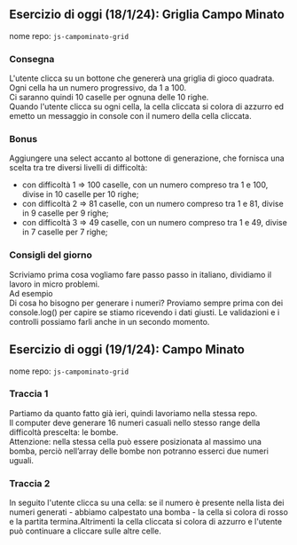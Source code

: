 ## Esercizio di oggi (18/1/24): Griglia Campo Minato

nome repo: `js-campominato-grid`  

### Consegna

L'utente clicca su un bottone che genererà una griglia di gioco quadrata.  
Ogni cella ha un numero progressivo, da 1 a 100.  
Ci saranno quindi 10 caselle per ognuna delle 10 righe.  
Quando l'utente clicca su ogni cella, la cella cliccata si colora di azzurro ed emetto un messaggio in console con il numero della cella cliccata.  

### Bonus

Aggiungere una select accanto al bottone di generazione, che fornisca una scelta tra tre diversi livelli di difficoltà:
- con difficoltà 1 => 100 caselle, con un numero compreso tra 1 e 100, divise in 10 caselle per 10 righe;
- con difficoltà 2 => 81 caselle, con un numero compreso tra 1 e 81, divise in 9 caselle per 9 righe;
- con difficoltà 3 => 49 caselle, con un numero compreso tra 1 e 49, divise in 7 caselle per 7 righe;  

### Consigli del giorno
Scriviamo prima cosa vogliamo fare passo passo in italiano, dividiamo il lavoro in micro problemi.  
Ad esempio  
Di cosa ho bisogno per generare i numeri?
Proviamo sempre prima con dei console.log() per capire se stiamo ricevendo i dati giusti.
Le validazioni e i controlli possiamo farli anche in un secondo momento.

## Esercizio di oggi (19/1/24): Campo Minato

nome repo: `js-campominato-grid`

### Traccia 1

Partiamo da quanto fatto già ieri, quindi lavoriamo nella stessa repo.  
Il computer deve generare 16 numeri casuali nello stesso range della difficoltà prescelta: le bombe.  
Attenzione: nella stessa cella può essere posizionata al massimo una bomba, perciò nell’array delle bombe non potranno esserci due numeri uguali.

### Traccia 2

In seguito l'utente clicca su una cella: se il numero è presente nella lista dei numeri generati - abbiamo calpestato una bomba - la cella si colora di rosso e la partita termina.Altrimenti la cella cliccata si colora di azzurro e l'utente può continuare a cliccare sulle altre celle. 